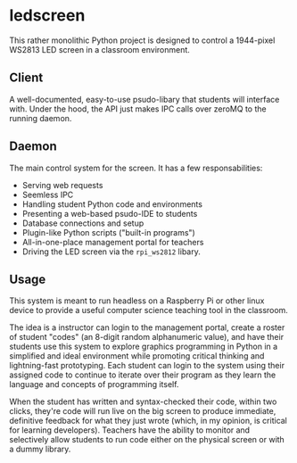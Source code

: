 # ledscreen

This rather monolithic Python project is designed to control a 1944-pixel WS2813 LED screen in a classroom environment.

## Client

A well-documented, easy-to-use psudo-libary that students will interface with. Under the hood, the API just makes IPC calls over zeroMQ to the running daemon.

## Daemon

The main control system for the screen. It has a few responsabilities:

- Serving web requests
- Seemless IPC
- Handling student Python code and environments
- Presenting a web-based psudo-IDE to students
- Database connections and setup
- Plugin-like Python scripts ("built-in programs")
- All-in-one-place management portal for teachers
- Driving the LED screen via the `rpi_ws2812` libary.

## Usage

This system is meant to run headless on a Raspberry Pi or other linux device to provide a useful computer science teaching tool in the classroom.

The idea is a instructor can login to the management portal, create a roster of student "codes" (an 8-digit random alphanumeric value), and have their students use this system to explore graphics programming in Python in a simplified and ideal environment while promoting critical thinking and lightning-fast prototyping. Each student can login to the system using their assigned code to continue to iterate over their program as they learn the language and concepts of programming itself.

When the student has written and syntax-checked their code, within two clicks, they're code will run live on the big screen to produce immediate, definitive feedback for what they just wrote (which, in my opinion, is critical for learning developers). Teachers have the ability to monitor and selectively allow students to run code either on the physical screen or with a dummy library.